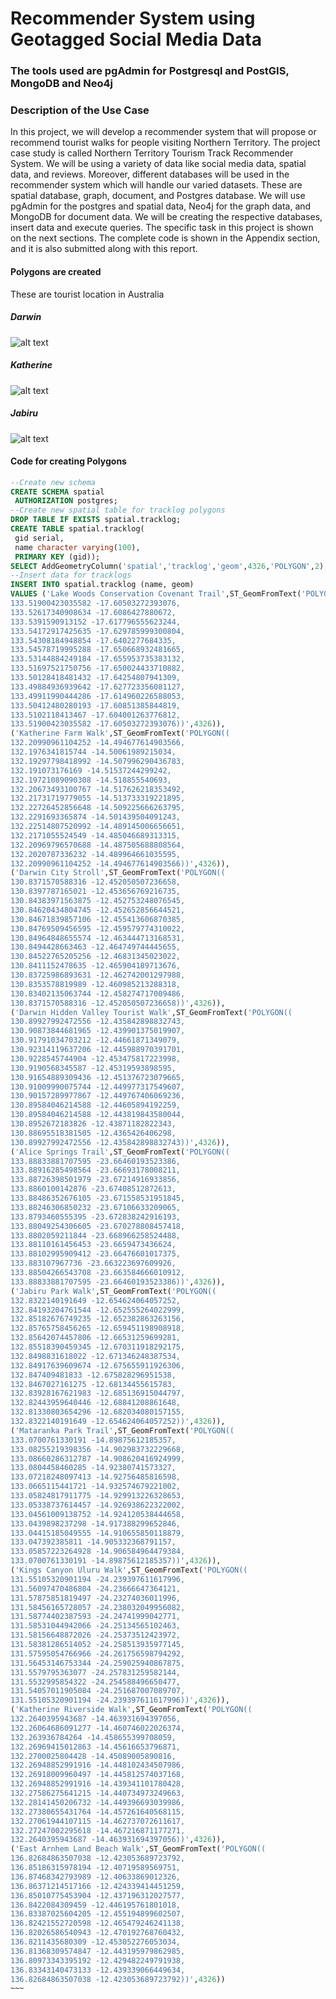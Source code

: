 # Recommender System using Geotagged Social Media Data
### The tools used are pgAdmin for Postgresql and PostGIS, MongoDB and Neo4j

### Description of the Use Case
In this project, we will develop a recommender system that will propose or recommend tourist 
walks for people visiting Northern Territory. The project case study is called Northern Territory Tourism 
Track Recommender System. We will be using a variety of data like social media data, spatial data,
and reviews. Moreover, different databases will be used in the recommender system which will handle 
our varied datasets. These are spatial database, graph, document, and Postgres database. We will use 
pgAdmin for the postgres and spatial data, Neo4j for the graph data, and MongoDB for document data. 
We will be creating the respective databases, insert data and execute queries. The specific task in this 
project is shown on the next sections. The complete code is shown in the Appendix section, and it is also 
submitted along with this report.

#### Polygons are created
These are tourist location in Australia

##### Darwin
![alt text](https://github.com/KarlRetumban/Test/blob/main/Darwin.PNG)


##### Katherine
![alt text](https://github.com/KarlRetumban/Test/blob/main/Katherine.PNG)

##### Jabiru
![alt text](https://github.com/KarlRetumban/Test/blob/main/Jabiru.PNG)

#### Code for creating Polygons
~~~~sql
--Create new schema
CREATE SCHEMA spatial
 AUTHORIZATION postgres;
--Create new spatial table for tracklog polygons
DROP TABLE IF EXISTS spatial.tracklog;
CREATE TABLE spatial.tracklog(
 gid serial,
 name character varying(100),
 PRIMARY KEY (gid));
SELECT AddGeometryColumn('spatial','tracklog','geom',4326,'POLYGON',2);
--Insert data for tracklogs
INSERT INTO spatial.tracklog (name, geom)
VALUES ('Lake Woods Conservation Covenant Trail',ST_GeomFromText('POLYGON((
133.51900423035582 -17.60503272393076,
133.52617340908634 -17.6086427880672,
133.5391590913152 -17.617796555623244,
133.54172917425635 -17.629785999300804,
133.54308184948854 -17.6402277684335,
133.54578719995288 -17.650668932481665,
133.53144884249184 -17.655953735383132,
133.51697521750756 -17.650024433710882,
133.50128418481432 -17.64254807941309,
133.49884936939642 -17.627723356081127,
133.49911990444286 -17.614960226588053,
133.50412480280193 -17.60851385844819,
133.5102118413467 -17.604001263776812,
133.51900423035582 -17.60503272393076))',4326)),
('Katherine Farm Walk',ST_GeomFromText('POLYGON((
132.20990961104252 -14.494677614903566,
132.1976341815744 -14.50061989215034,
132.19297798418992 -14.507996290436783,
132.191073176169 -14.51537244299242,
132.19721089090308 -14.518855540693,
132.20673493100767 -14.517626218353492,
132.21731719779055 -14.513733319221895,
132.22726452856648 -14.509225666263795,
132.2291693365874 -14.501439504091243,
132.22514807520992 -14.489145006656651,
132.2171055524549 -14.485046689313315,
132.20969796570688 -14.487505688808564,
132.2020787336232 -14.489964661035595,
132.20990961104252 -14.494677614903566))',4326)),
('Darwin City Stroll',ST_GeomFromText('POLYGON(( 
130.8371570588316 -12.452050507236658,
130.8397787165021 -12.453656769216735,
130.84383971563875 -12.452753248076545,
130.84620434804745 -12.452652856644521,
130.84671839857106 -12.455413606870385,
130.84769509456595 -12.459579774310022,
130.84964848655574 -12.463444713168531,
130.8494428663463 -12.464749744445655,
130.84522765205256 -12.46831345023022,
130.8411152478635 -12.465904189713676,
130.83725986893631 -12.462742001297988,
130.8353578819989 -12.460985213288318,
130.83402135063744 -12.458274717009486,
130.8371570588316 -12.452050507236658))',4326)),
('Darwin Hidden Valley Tourist Walk',ST_GeomFromText('POLYGON(( 
130.89927992472556 -12.435842898832743,
130.90873844681965 -12.439901375019907,
130.91791034703212 -12.44661871349079,
130.92314119637206 -12.445988970391701,
130.9228545744904 -12.453475817223998,
130.9190568345587 -12.45319593898595,
130.91654889309436 -12.451376723079665,
130.91009990075744 -12.449977317549607,
130.90157289977867 -12.449767406069236,
130.89584046214588 -12.44605894192259,
130.89584046214588 -12.443819843580044,
130.8952672183826 -12.43871182822343,
130.88695518381505 -12.4365426406298,
130.89927992472556 -12.435842898832743))',4326)),
('Alice Springs Trail',ST_GeomFromText('POLYGON(( 
133.88833881707595 -23.66460193523386,
133.88916285498564 -23.66693178008211,
133.88726398501979 -23.67214916933856,
133.8860100142876 -23.67408512872613,
133.88486352676105 -23.671558531951845,
133.88246306850232 -23.67106633209065,
133.8793460555395 -23.672838242916193,
133.88049254306605 -23.670278808457418,
133.8802059211844 -23.668966258524488,
133.88110161456453 -23.6659473436624,
133.88102995909412 -23.66476601017375,
133.883107967736 -23.663223697609926,
133.88504266543708 -23.663584666010912,
133.88833881707595 -23.66460193523386))',4326)),
('Jabiru Park Walk',ST_GeomFromText('POLYGON(( 
132.8322140191649 -12.654624064057252,
132.84193204761544 -12.652555264022999,
132.85182676749235 -12.652382863263156,
132.85765758456265 -12.659451198908918,
132.85642074457806 -12.66531259699281,
132.85518390459345 -12.670311918292175,
132.8498831618022 -12.671346248387534,
132.84917639609674 -12.675655911926306,
132.847409481833 -12.675828296951538,
132.8467027161275 -12.68134455615783,
132.83928167621983 -12.685136915044797,
132.82443959640446 -12.68841208861648,
132.81330803654296 -12.682034080157155,
132.8322140191649 -12.654624064057252))',4326)),
('Mataranka Park Trail',ST_GeomFromText('POLYGON(( 
133.0700761330191 -14.89875612185357,
133.08255219398356 -14.902983732229668,
133.08660286312787 -14.908620416924999,
133.0804458460285 -14.92380741573327,
133.07218248097413 -14.92756485816598,
133.0665115441721 -14.932574679221002,
133.05824817911775 -14.929913226328653,
133.05338737614457 -14.926938622322002,
133.04561009138752 -14.924120538444658,
133.0439898237298 -14.917388299652846,
133.04415185049555 -14.910655850118879,
133.047392385811 -14.905332368791157,
133.05857223264928 -14.906584964479384,
133.0700761330191 -14.89875612185357))',4326)),
('Kings Canyon Uluru Walk',ST_GeomFromText('POLYGON(( 
131.55105320901194 -24.239397611617996,
131.56097470486804 -24.23666647364121,
131.57875851819497 -24.23274036011996,
131.58456165728057 -24.238032049956082,
131.58774402387593 -24.24741999042771,
131.58531044942066 -24.25134565102463,
131.58156648872026 -24.25373512423972,
131.58381286514052 -24.258513935977145,
131.57595054766966 -24.261756598794292,
131.56453146753344 -24.259025940867875,
131.5579795363077 -24.257831259582144,
131.5532995854322 -24.254588496650477,
131.54057011905084 -24.251687007089707,
131.55105320901194 -24.239397611617996))',4326)),
('Katherine Riverside Walk',ST_GeomFromText('POLYGON(( 
132.2640395943687 -14.463931694397056,
132.26064686091277 -14.460746022026374,
132.263936784264 -14.458655399708059,
132.26969415012863 -14.45616653796871,
132.2700025804428 -14.45089005890816,
132.26948852991916 -14.448102434507986,
132.26918009960497 -14.445812574037168,
132.26948852991916 -14.439341101780428,
132.27586275641215 -14.440734973249663,
132.28141450206732 -14.449396693039986,
132.27380655431764 -14.457261640568115,
132.27061944107115 -14.462737072611617,
132.27247002295618 -14.467216871177271,
132.2640395943687 -14.463931694397056))',4326)),
('East Arnhem Land Beach Walk',ST_GeomFromText('POLYGON(( 
136.82684863507038 -12.423053689723792,
136.85186315978194 -12.40719589569751,
136.87468342793989 -12.40633869012326,
136.86371214517166 -12.424339414451259,
136.85010775453904 -12.437196312027577,
136.8422084309459 -12.446195761801018,
136.83387025604205 -12.455194899602507,
136.82421552720598 -12.465479246241138,
136.82026586540943 -12.470192768760432,
136.8211435680309 -12.453052276053034,
136.81368309574847 -12.443195979862985,
136.80973343395192 -12.429482249791938,
136.83343140473133 -12.439339066449634,
136.82684863507038 -12.423053689723792))',4326))
~~~
